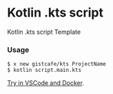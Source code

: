 # Kotlin .kts script

Kotlin .kts script Template

### Usage

    $ x new gistcafe/kts ProjectName
    $ kotlin script.main.kts

[Try in VSCode and Docker](https://gist.cafe/#try).
